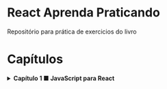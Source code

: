 # React Aprenda Praticando
Repositório para prática de exercicios do livro

# Capítulos

<details>
  <summary><strong>Capítulo 1 ■ JavaScript para React</strong></summary><br />
- [ ] 1.2 JavaScript e ECMAScript
- [ ] 1.2.1 Transpilers JavaScript
- [ ] 1.3 Declaração de variáveis
- [ ] 1.4 Operador ternário
- [ ] 1.5 Arrow functions
- [ ] 1.6 Operador spread
- [ ] 1.7 Métodos map(), filter() e find()
- [ ] 1.7.1 Método map()
- [ ] 1.7.2 Método filter()
- [ ] 1.7.3 Método find()
- [ ] 1.8 Template Literals
- [ ] 1.9 Classes
- [ ] 1.10 Atribuição via desestruturação (Destructuring assignment)
- [ ] 1.11 Import e export
- [ ] 1.12 Sintaxe JSX
</details>